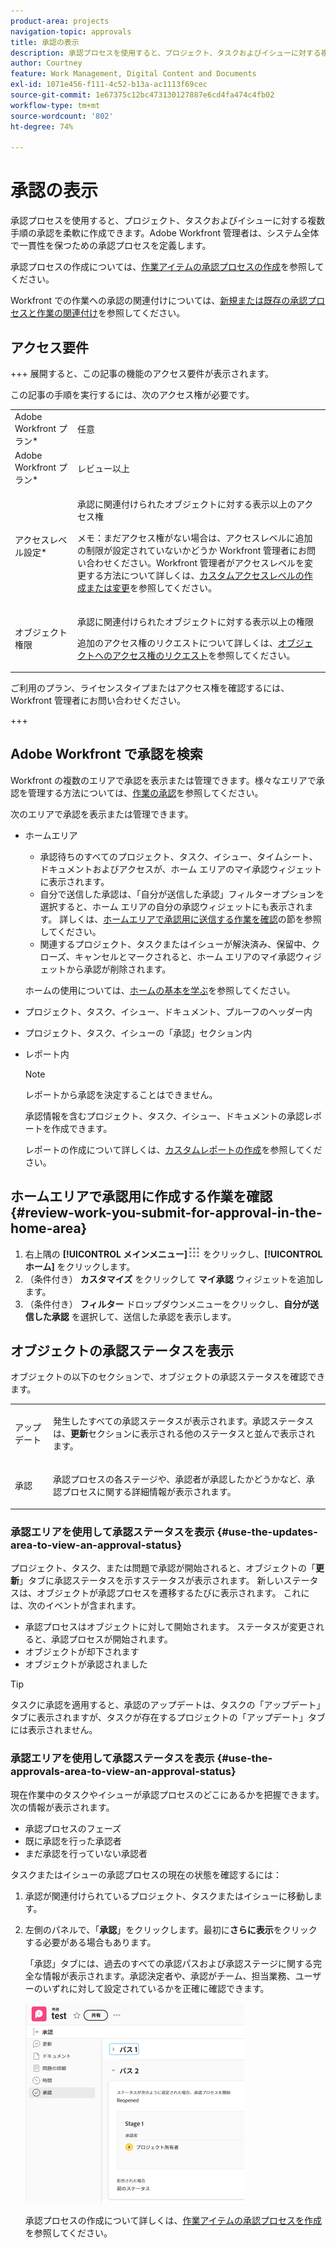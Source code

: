 ```yaml
---
product-area: projects
navigation-topic: approvals
title: 承認の表示
description: 承認プロセスを使用すると、プロジェクト、タスクおよびイシューに対する複数手順の承認を柔軟に作成できます。Adobe Workfront 管理者は、システム全体で一貫性を保つための承認プロセスを定義します。
author: Courtney
feature: Work Management, Digital Content and Documents
exl-id: 1071e456-f111-4c52-b13a-ac1113f69cec
source-git-commit: 1e67375c12bc473130127887e6cd4fa474c4fb02
workflow-type: tm+mt
source-wordcount: '802'
ht-degree: 74%

---
```


# 承認の表示

承認プロセスを使用すると、プロジェクト、タスクおよびイシューに対する複数手順の承認を柔軟に作成できます。Adobe Workfront 管理者は、システム全体で一貫性を保つための承認プロセスを定義します。

承認プロセスの作成については、[作業アイテムの承認プロセスの作成](../../administration-and-setup/customize-workfront/configure-approval-milestone-processes/create-approval-processes.md)を参照してください。

Workfront での作業への承認の関連付けについては、[新規または既存の承認プロセスと作業の関連付け](../../review-and-approve-work/manage-approvals/associate-approval-with-work.md)を参照してください。

## アクセス要件

+++ 展開すると、この記事の機能のアクセス要件が表示されます。

この記事の手順を実行するには、次のアクセス権が必要です。

<table style="table-layout:auto"> 
 <col> 
 <col> 
 <tbody> 
  <tr> 
   <td role="rowheader">Adobe Workfront プラン*</td> 
   <td> <p>任意</p> </td> 
  </tr> 
  <tr> 
   <td role="rowheader">Adobe Workfront プラン*</td> 
   <td> <p>レビュー以上</p> </td> 
  </tr> 
  <tr> 
   <td role="rowheader">アクセスレベル設定*</td> 
   <td> <p>承認に関連付けられたオブジェクトに対する表示以上のアクセス権</p> <p>メモ：まだアクセス権がない場合は、アクセスレベルに追加の制限が設定されていないかどうか Workfront 管理者にお問い合わせください。Workfront 管理者がアクセスレベルを変更する方法について詳しくは、<a href="../../administration-and-setup/add-users/configure-and-grant-access/create-modify-access-levels.md" class="MCXref xref">カスタムアクセスレベルの作成または変更</a>を参照してください。</p> </td> 
  </tr> 
  <tr> 
   <td role="rowheader">オブジェクト権限</td> 
   <td> <p>承認に関連付けられたオブジェクトに対する表示以上の権限</p> <p>追加のアクセス権のリクエストについて詳しくは、<a href="../../workfront-basics/grant-and-request-access-to-objects/request-access.md" class="MCXref xref">オブジェクトへのアクセス権のリクエスト</a>を参照してください。</p> </td> 
  </tr> 
 </tbody> 
</table>

ご利用のプラン、ライセンスタイプまたはアクセス権を確認するには、Workfront 管理者にお問い合わせください。

+++

## Adobe Workfront で承認を検索

Workfront の複数のエリアで承認を表示または管理できます。様々なエリアで承認を管理する方法については、[作業の承認](../../review-and-approve-work/manage-approvals/approving-work.md)を参照してください。

次のエリアで承認を表示または管理できます。

* ホームエリア

   * 承認待ちのすべてのプロジェクト、タスク、イシュー、タイムシート、ドキュメントおよびアクセスが、ホーム エリアのマイ承認ウィジェットに表示されます。
   * 自分で送信した承認は、「自分が送信した承認」フィルターオプションを選択すると、ホーム エリアの自分の承認ウィジェットにも表示されます。 詳しくは、[ホームエリアで承認用に送信する作業を確認](#review-work-you-submit-for-approval-in-the-home-area)の節を参照してください。
   * 関連するプロジェクト、タスクまたはイシューが解決済み、保留中、クローズ、キャンセルとマークされると、ホーム エリアのマイ承認ウィジェットから承認が削除されます。

  ホームの使用については、[ホームの基本を学ぶ](../../workfront-basics/using-home/using-the-home-area/get-started-with-home.md)を参照してください。

* プロジェクト、タスク、イシュー、ドキュメント、プルーフのヘッダー内
* プロジェクト、タスク、イシューの「承認」セクション内
* レポート内

  >[!NOTE]
  >
  >レポートから承認を決定することはできません。

  承認情報を含むプロジェクト、タスク、イシュー、ドキュメントの承認レポートを作成できます。

  レポートの作成について詳しくは、[カスタムレポートの作成](../../reports-and-dashboards/reports/creating-and-managing-reports/create-custom-report.md)を参照してください。

## ホームエリアで承認用に作成する作業を確認 {#review-work-you-submit-for-approval-in-the-home-area}

1. 右上隅の **[!UICONTROL メインメニュー]**![ メインメニューアイコン ](assets/main-menu-icon.png) をクリックし、**[!UICONTROL ホーム]** をクリックします。
1. （条件付き） **カスタマイズ** をクリックして **マイ承認** ウィジェットを追加します。
1. （条件付き） **フィルター** ドロップダウンメニューをクリックし、**自分が送信した承認** を選択して、送信した承認を表示します。


## オブジェクトの承認ステータスを表示

オブジェクトの以下のセクションで、オブジェクトの承認ステータスを確認できます。

<table style="table-layout:auto"> 
 <col> 
 <col> 
 <tbody> 
  <tr> 
   <td role="rowheader">アップデート </td> 
   <td> <p>発生したすべての承認ステータスが表示されます。承認ステータスは、<strong>更新</strong>セクションに表示される他のステータスと並んで表示されます。</p> </td> 
  </tr> 
  <tr> 
   <td role="rowheader">承認</td> 
   <td> <p>承認プロセスの各ステージや、承認者が承認したかどうかなど、承認プロセスに関する詳細情報が表示されます。</p> </td> 
  </tr> 
 </tbody> 
</table>

### 承認エリアを使用して承認ステータスを表示 {#use-the-updates-area-to-view-an-approval-status}

プロジェクト、タスク、または問題で承認が開始されると、オブジェクトの「**更新**」タブに承認ステータスを示すステータスが表示されます。 新しいステータスは、オブジェクトが承認プロセスを遷移するたびに表示されます。 これには、次のイベントが含まれます。

* 承認プロセスはオブジェクトに対して開始されます。 ステータスが変更されると、承認プロセスが開始されます。
* オブジェクトが却下されます
* オブジェクトが承認されました

>[!TIP]
>
>タスクに承認を適用すると、承認のアップデートは、タスクの「アップデート」タブに表示されますが、タスクが存在するプロジェクトの「アップデート」タブには表示されません。

### 承認エリアを使用して承認ステータスを表示 {#use-the-approvals-area-to-view-an-approval-status}

現在作業中のタスクやイシューが承認プロセスのどこにあるかを把握できます。 次の情報が表示されます。

* 承認プロセスのフェーズ
* 既に承認を行った承認者
* まだ承認を行っていない承認者

タスクまたはイシューの承認プロセスの現在の状態を確認するには：

1. 承認が関連付けられているプロジェクト、タスクまたはイシューに移動します。
1. 左側のパネルで、「**承認**」をクリックします。最初に&#x200B;**さらに表示**&#x200B;をクリックする必要がある場合もあります。

   「承認」タブには、過去のすべての承認パスおよび承認ステージに関する完全な情報が表示されます。承認決定者や、承認がチーム、担当業務、ユーザーのいずれに対して設定されているかを正確に確認できます。

   ![ 「承認」タブが展開されました ](assets/approvals-tab-expanded-on-issue-nwe-350x320.png)

   承認プロセスの作成について詳しくは、[作業アイテムの承認プロセスを作成](../../administration-and-setup/customize-workfront/configure-approval-milestone-processes/create-approval-processes.md)を参照してください。
